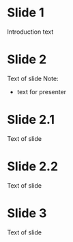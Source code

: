 # Slide 1
Introduction text


# Slide 2
Text of slide
Note:
* text for presenter

# Slide 2.1
Text of slide

# Slide 2.2
Text of slide


# Slide 3
Text of slide